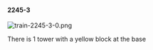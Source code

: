 #### 2245-3
![train-2245-3-0.png](https://github.com/lil-lab/nlvr/raw/master/nlvr/train/images/57/train-2245-3-0.png "train-2245-3-0.png")

There is 1 tower with a yellow block at the base